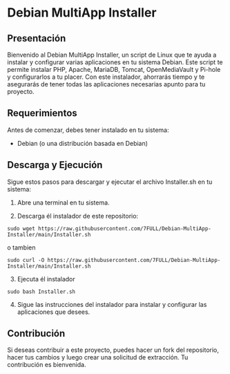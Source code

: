 # Debian MultiApp Installer

## Presentación
Bienvenido al Debian MultiApp Installer, un script de Linux que te ayuda a instalar y configurar varias aplicaciones en tu sistema Debian. Este script te permite instalar PHP, Apache,
MariaDB, Tomcat, OpenMediaVault y Pi-hole y configurarlos a tu placer. Con este instalador, ahorrarás tiempo y te asegurarás de tener todas las aplicaciones necesarias apunto para tu
proyecto.

## Requerimientos
Antes de comenzar, debes tener instalado en tu sistema:

- Debian (o una distribución basada en Debian)

## Descarga y Ejecución
Sigue estos pasos para descargar y ejecutar el archivo Installer.sh en tu sistema:

1. Abre una terminal en tu sistema.

2. Descarga él instalador de este repositorio:
```
sudo wget https://raw.githubusercontent.com/7FULL/Debian-MultiApp-Installer/main/Installer.sh
```
o tambien
```
sudo curl -O https://raw.githubusercontent.com/7FULL/Debian-MultiApp-Installer/main/Installer.sh
```
3. Ejecuta él instalador 
```
sudo bash Installer.sh
```
4. Sigue las instrucciones del instalador para instalar y configurar las aplicaciones que desees.

## Contribución
Si deseas contribuir a este proyecto, puedes hacer un fork del repositorio, hacer tus cambios y luego crear una solicitud de extracción. Tu contribución es bienvenida.
